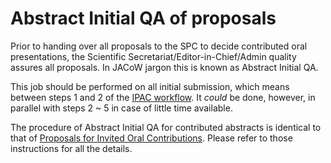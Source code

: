 # Abstract Initial QA of proposals

Prior to handing over all proposals to the SPC to decide contributed oral presentations, the Scientific Secretariat/Editor-in-Chief/Admin quality assures all proposals. In JACoW jargon this is known as Abstract Initial QA.

This job should be performed on all initial submission, which means between steps 1 and 2 of the [IPAC workflow](intro.md#normal-ipac-workflow). It *could* be done, however, in parallel with steps 2 ~ 5 in case of little time available.

The procedure of Abstract Initial QA for contributed abstracts is identical to that of [Proposals for Invited Oral Contributions](../InvitedOrals/SSinitialQA.md). Please refer to those instructions for all the details.
